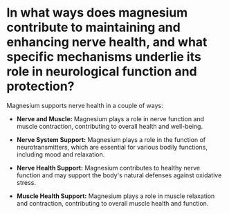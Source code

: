 # In what ways does magnesium contribute to maintaining and enhancing nerve health, and what specific mechanisms underlie its role in neurological function and protection?

Magnesium supports nerve health in a couple of ways:

- **Nerve and Muscle:** Magnesium plays a role in nerve function and muscle contraction, contributing to overall health and well-being. 

- **Nerve System Support:** Magnesium plays a role in the function of neurotransmitters, which are essential for various bodily functions, including mood and relaxation. 

- **Nerve Health Support:** Magnesium contributes to healthy nerve function and may support the body's natural defenses against oxidative stress. 

- **Muscle Health Support:** Magnesium plays a role in muscle relaxation and contraction, contributing to overall muscle health and function.